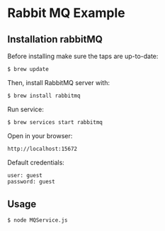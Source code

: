 # Rabbit MQ Example


## Installation rabbitMQ

Before installing make sure the taps are up-to-date:
```bash
$ brew update
```
Then, install RabbitMQ server with:
```bash
$ brew install rabbitmq
```
Run service:
```bash
$ brew services start rabbitmq
```
Open in your browser:
```bash
http://localhost:15672
```
Default credentials:
```bash
user: guest
password: guest
```

## Usage

```bash
$ node MQService.js
```